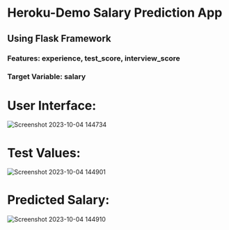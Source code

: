 # Heroku-Demo Salary Prediction App
## Using Flask Framework
### Features: experience,	test_score,	interview_score
### Target Variable: salary

# User Interface:

![Screenshot 2023-10-04 144734](https://github.com/kunalliman/Heroku_Demo/assets/101784445/ae796d4c-64ef-4298-9de0-99c6c91bd875)

# Test Values:

![Screenshot 2023-10-04 144901](https://github.com/kunalliman/Heroku_Demo/assets/101784445/94c18444-9e59-4465-8f07-39bbe519cb43)

# Predicted Salary: 

![Screenshot 2023-10-04 144910](https://github.com/kunalliman/Heroku_Demo/assets/101784445/1193c273-55c1-415c-bebd-c674706e9bba)
